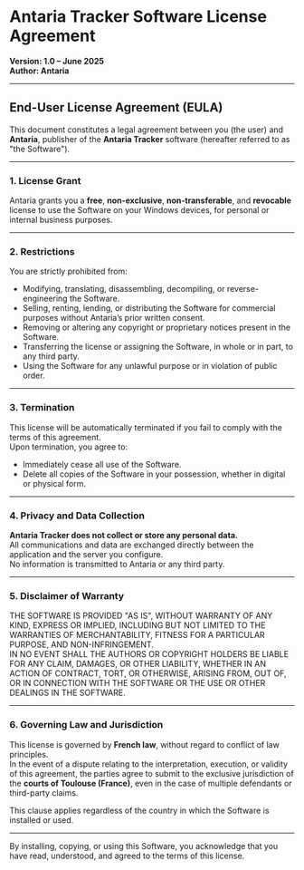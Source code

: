 # Antaria Tracker Software License Agreement

**Version: 1.0 – June 2025**  
**Author: Antaria**

---

## End-User License Agreement (EULA)

This document constitutes a legal agreement between you (the user) and **Antaria**, publisher of the **Antaria Tracker** software (hereafter referred to as "the Software").

---

### 1. License Grant

Antaria grants you a **free**, **non-exclusive**, **non-transferable**, and **revocable** license to use the Software on your Windows devices, for personal or internal business purposes.

---

### 2. Restrictions

You are strictly prohibited from:

- Modifying, translating, disassembling, decompiling, or reverse-engineering the Software.
- Selling, renting, lending, or distributing the Software for commercial purposes without Antaria’s prior written consent.
- Removing or altering any copyright or proprietary notices present in the Software.
- Transferring the license or assigning the Software, in whole or in part, to any third party.
- Using the Software for any unlawful purpose or in violation of public order.

---

### 3. Termination

This license will be automatically terminated if you fail to comply with the terms of this agreement.  
Upon termination, you agree to:

- Immediately cease all use of the Software.
- Delete all copies of the Software in your possession, whether in digital or physical form.

---

### 4. Privacy and Data Collection

**Antaria Tracker does not collect or store any personal data.**  
All communications and data are exchanged directly between the application and the server you configure.  
No information is transmitted to Antaria or any third party.

---

### 5. Disclaimer of Warranty

THE SOFTWARE IS PROVIDED "AS IS", WITHOUT WARRANTY OF ANY KIND, EXPRESS OR IMPLIED, INCLUDING BUT NOT LIMITED TO THE WARRANTIES OF MERCHANTABILITY, FITNESS FOR A PARTICULAR PURPOSE, AND NON-INFRINGEMENT.  
IN NO EVENT SHALL THE AUTHORS OR COPYRIGHT HOLDERS BE LIABLE FOR ANY CLAIM, DAMAGES, OR OTHER LIABILITY, WHETHER IN AN ACTION OF CONTRACT, TORT, OR OTHERWISE, ARISING FROM, OUT OF, OR IN CONNECTION WITH THE SOFTWARE OR THE USE OR OTHER DEALINGS IN THE SOFTWARE.

---

### 6. Governing Law and Jurisdiction

This license is governed by **French law**, without regard to conflict of law principles.  
In the event of a dispute relating to the interpretation, execution, or validity of this agreement, the parties agree to submit to the exclusive jurisdiction of the **courts of Toulouse (France)**, even in the case of multiple defendants or third-party claims.

This clause applies regardless of the country in which the Software is installed or used.

---

By installing, copying, or using this Software, you acknowledge that you have read, understood, and agreed to the terms of this license.
